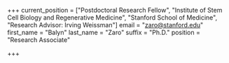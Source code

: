 +++
current_position = ["Postdoctoral Research Fellow", "Institute of Stem Cell Biology and Regenerative Medicine", "Stanford School of Medicine", "Research Advisor: Irving Weissman"]
email = "zaro@stanford.edu"
first_name = "Balyn"
last_name = "Zaro"
suffix = "Ph.D."
position = "Research Associate"

+++

